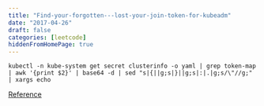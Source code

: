 ```yaml
---
title: "Find-your-forgotten---lost-your-join-token-for-kubeadm"
date: "2017-04-26"
draft: false
categories: [leetcode]
hiddenFromHomePage: true
---
```

```code
kubectl -n kube-system get secret clusterinfo -o yaml | grep token-map | awk '{print $2}' | base64 -d | sed "s|{||g;s|}||g;s|:|.|g;s/\"//g;" | xargs echo
```

[Reference](http://www.webscalability.com/blog/2016/10/forgotten-lost-your-join-token-for-kubeadm/)
